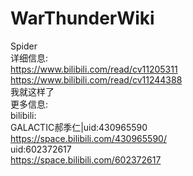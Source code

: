# WarThunderWiki
Spider<br>
详细信息:<br>
https://www.bilibili.com/read/cv11205311<br>
https://www.bilibili.com/read/cv11244388<br>
我就这样了<br>
更多信息:<br>
bilibili:<br>
GALACTIC郝季仁|uid:430965590<br>
https://space.bilibili.com/430965590/<br>
uid:602372617<br>
https://space.bilibili.com/602372617<br>


